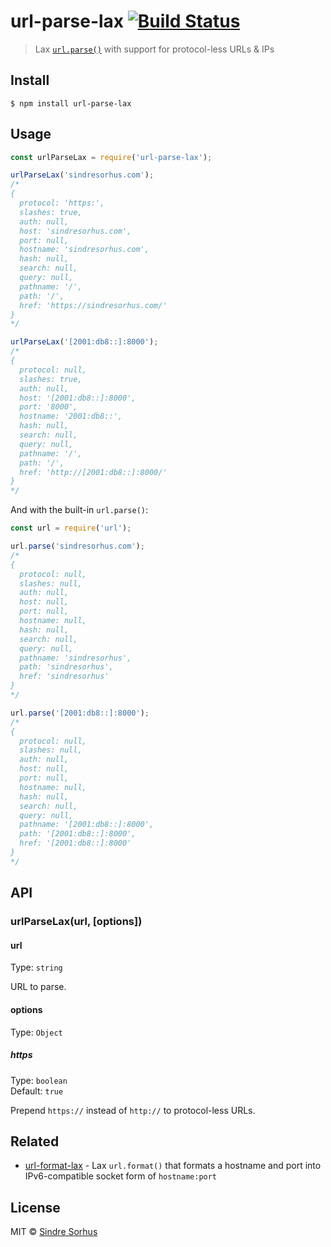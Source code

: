# url-parse-lax [![Build Status](https://travis-ci.org/sindresorhus/url-parse-lax.svg?branch=master)](https://travis-ci.org/sindresorhus/url-parse-lax)

> Lax [`url.parse()`](https://nodejs.org/docs/latest/api/url.html#url_url_parse_urlstr_parsequerystring_slashesdenotehost) with support for protocol-less URLs & IPs


## Install

```
$ npm install url-parse-lax
```


## Usage

```js
const urlParseLax = require('url-parse-lax');

urlParseLax('sindresorhus.com');
/*
{
  protocol: 'https:',
  slashes: true,
  auth: null,
  host: 'sindresorhus.com',
  port: null,
  hostname: 'sindresorhus.com',
  hash: null,
  search: null,
  query: null,
  pathname: '/',
  path: '/',
  href: 'https://sindresorhus.com/'
}
*/

urlParseLax('[2001:db8::]:8000');
/*
{
  protocol: null,
  slashes: true,
  auth: null,
  host: '[2001:db8::]:8000',
  port: '8000',
  hostname: '2001:db8::',
  hash: null,
  search: null,
  query: null,
  pathname: '/',
  path: '/',
  href: 'http://[2001:db8::]:8000/'
}
*/
```

And with the built-in `url.parse()`:

```js
const url = require('url');

url.parse('sindresorhus.com');
/*
{
  protocol: null,
  slashes: null,
  auth: null,
  host: null,
  port: null,
  hostname: null,
  hash: null,
  search: null,
  query: null,
  pathname: 'sindresorhus',
  path: 'sindresorhus',
  href: 'sindresorhus'
}
*/

url.parse('[2001:db8::]:8000');
/*
{
  protocol: null,
  slashes: null,
  auth: null,
  host: null,
  port: null,
  hostname: null,
  hash: null,
  search: null,
  query: null,
  pathname: '[2001:db8::]:8000',
  path: '[2001:db8::]:8000',
  href: '[2001:db8::]:8000'
}
*/
```


## API

### urlParseLax(url, [options])

#### url

Type: `string`

URL to parse.

#### options

Type: `Object`

##### https

Type: `boolean`<br>
Default: `true`

Prepend `https://` instead of `http://` to protocol-less URLs.


## Related

- [url-format-lax](https://github.com/sindresorhus/url-format-lax) - Lax `url.format()` that formats a hostname and port into IPv6-compatible socket form of `hostname:port`


## License

MIT &copy; [Sindre Sorhus](https://sindresorhus.com)
